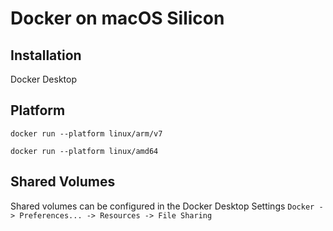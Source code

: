 # Docker on macOS Silicon
## Installation
Docker Desktop

## Platform
```
docker run --platform linux/arm/v7

docker run --platform linux/amd64
```

## Shared Volumes
Shared volumes can be configured in the Docker Desktop Settings `Docker -> Preferences... -> Resources -> File Sharing`

